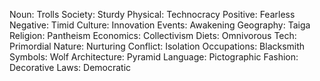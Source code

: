 Noun: Trolls
Society: Sturdy
Physical: Technocracy
Positive: Fearless
Negative: Timid
Culture: Innovation
Events: Awakening
Geography: Taiga
Religion: Pantheism
Economics: Collectivism
Diets: Omnivorous
Tech: Primordial
Nature: Nurturing
Conflict: Isolation
Occupations: Blacksmith
Symbols: Wolf
Architecture: Pyramid
Language: Pictographic
Fashion: Decorative
Laws: Democratic